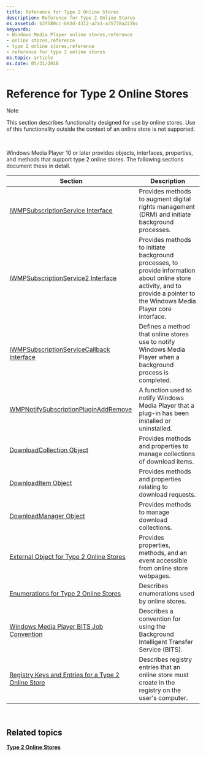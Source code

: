 ```yaml
---
title: Reference for Type 2 Online Stores
description: Reference for Type 2 Online Stores
ms.assetid: b3f580cc-b02d-4312-a7a1-a35778a222bc
keywords:
- Windows Media Player online stores,reference
- online stores,reference
- type 2 online stores,reference
- reference for type 2 online stores
ms.topic: article
ms.date: 05/31/2018
---
```


# Reference for Type 2 Online Stores

> [!Note]  
> This section describes functionality designed for use by online stores. Use of this functionality outside the context of an online store is not supported.

 

Windows Media Player 10 or later provides objects, interfaces, properties, and methods that support type 2 online stores. The following sections document these in detail.



| Section                                                                                                        | Description                                                                                                                                                                 |
|----------------------------------------------------------------------------------------------------------------|-----------------------------------------------------------------------------------------------------------------------------------------------------------------------------|
| [IWMPSubscriptionService Interface](/previous-versions/windows/desktop/api/subscriptionservices/nn-subscriptionservices-iwmpsubscriptionservice)                                               | Provides methods to augment digital rights management (DRM) and initiate background processes.                                                                              |
| [IWMPSubscriptionService2 Interface](/previous-versions/previous-versions/windows/desktop/api/subscriptionservices/nn-subscriptionservices-iwmpsubscriptionservice2)                                             | Provides methods to initiate background processes, to provide information about online store activity, and to provide a pointer to the Windows Media Player core interface. |
| [IWMPSubscriptionServiceCallback Interface](/previous-versions/previous-versions/windows/desktop/api/subscriptionservices/nn-subscriptionservices-iwmpsubscriptionservicecallback)                               | Defines a method that online stores use to notify Windows Media Player when a background process is completed.                                                              |
| [WMPNotifySubscriptionPluginAddRemove](/previous-versions/windows/desktop/api/contentpartner/nf-contentpartner-wmpnotifysubscriptionpluginaddremove)                               | A function used to notify Windows Media Player that a plug-in has been installed or uninstalled.                                                                            |
| [DownloadCollection Object](downloadcollection-object.md)                                                     | Provides methods and properties to manage collections of download items.                                                                                                    |
| [DownloadItem Object](downloaditem-object.md)                                                                 | Provides methods and properties relating to download requests.                                                                                                              |
| [DownloadManager Object](downloadmanager-object.md)                                                           | Provides methods to manage download collections.                                                                                                                            |
| [External Object for Type 2 Online Stores](external-object-for-type-2-online-stores.md)                       | Provides properties, methods, and an event accessible from online store webpages.                                                                                           |
| [Enumerations for Type 2 Online Stores](enumerations-for-type-2-online-stores.md)                             | Describes enumerations used by online stores.                                                                                                                               |
| [Windows Media Player BITS Job Convention](windows-media-player-bits-job-convention.md)                       | Describes a convention for using the Background Intelligent Transfer Service (BITS).                                                                                        |
| [Registry Keys and Entries for a Type 2 Online Store](registry-keys-and-entries-for-a-type-2-online-store.md) | Describes registry entries that an online store must create in the registry on the user's computer.                                                                         |



 

## Related topics

<dl> <dt>

[**Type 2 Online Stores**](type-2-online-stores.md)
</dt> </dl>

 

 




